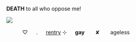 **DEATH** to all who oppose me!


![](https://64.media.tumblr.com/ad2b7d7eb20add4441e032adbbf65ae6/a15ef306b0d59836-4f/s400x600/d46b7a4c538fc8e023c9d4f09363cc1779a16c8a.gifv)


　　　♡ 　  . 　    [rentry](https://rentry.co/stargazingsys)
  ⊹ 　    **gay**　　✘　　ageless    
